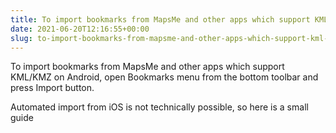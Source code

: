```yaml
---
title: To import bookmarks from MapsMe and other apps which support KML/KMZ on Android, open Bookmarks menu from the bottom toolbar and press Import button.
date: 2021-06-20T12:16:55+00:00
slug: to-import-bookmarks-from-mapsme-and-other-apps-which-support-kml-kmz-on-android-open-bookmarks-menu-from-the-bottom-toolbar-and-press-import-button
---
```


To import bookmarks from MapsMe and other apps which support KML/KMZ on Android, open Bookmarks menu from the bottom toolbar and press Import button.

Automated import from iOS is not technically possible, so here is a small guide
